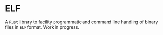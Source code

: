 # ELF
A `Rust` library to facility programmatic and command line handling of binary files in `ELF` format. Work in progress.
